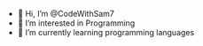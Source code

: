 - 👋 Hi, I’m @CodeWithSam7
- 👀 I’m interested in Programming 
- 🌱 I’m currently learning programming languages 


<!---
CodeWithSam7/CodeWithSam7 is a ✨ special ✨ repository because its `README.md` (this file) appears on your GitHub profile.
You can click the Preview link to take a look at your changes.
--->

